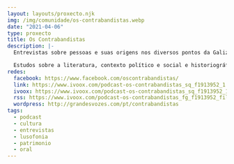 ```yaml
---
layout: layouts/proxecto.njk
img: /img/comunidade/os-contrabandistas.webp
date: "2021-04-06"
type: proxecto
title: Os Contrabandistas
description: |-
  Entrevistas sobre pessoas e suas origens nos diversos pontos da Galiza e Portugal. Histórias, tradições, músicas, festas, gastronomia, cultura, turismo, as relações sócio-econômicas, a nossa língua e os seus diversos sotaques.

  Estudos sobre a literatura, contexto político e social e historiográfico da Galiza dentro da lusofonia. Suas músicas, cultura, regiões, cidades, aldeias, as questões mal resolvidas da ortografia desde o ano de 1983 e a redução do número de falantes. A nossa variante da língua e o movimento reintegracionista.
redes:
  facebook: https://www.facebook.com/oscontrabandistas/
  link: https://www.ivoox.com/podcast-os-contrabandistas_sq_f1913952_1.html
  ivoox: https://www.ivoox.com/podcast-os-contrabandistas_sq_f1913952_1.html
  rss: https://www.ivoox.com/podcast-os-contrabandistas_fg_f1913952_filtro_1.xml
  wordpress: http://grandesvozes.com/pt/contrabandistas
tags:
  - podcast
  - cultura
  - entrevistas
  - lusofonia
  - patrimonio
  - oral
---
```

